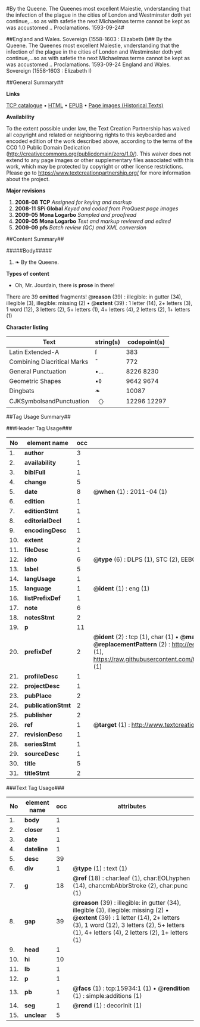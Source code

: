 #By the Queene. The Queenes most excellent Maiestie, vnderstanding that the infection of the plague in the cities of London and Westminster doth yet continue,...so as with safetie the next Michaelmas terme cannot be kept as was accustomed .. Proclamations. 1593-09-24#

##England and Wales. Sovereign (1558-1603 : Elizabeth I)##
By the Queene. The Queenes most excellent Maiestie, vnderstanding that the infection of the plague in the cities of London and Westminster doth yet continue,...so as with safetie the next Michaelmas terme cannot be kept as was accustomed ..
Proclamations. 1593-09-24
England and Wales. Sovereign (1558-1603 : Elizabeth I)

##General Summary##

**Links**

[TCP catalogue](http://www.ota.ox.ac.uk/tcp/)  • 
[HTML](http://tei.it.ox.ac.uk/tcp/Texts-HTML/free/A21/A21903.html)  • 
[EPUB](http://tei.it.ox.ac.uk/tcp/Texts-EPUB/free/A21/A21903.epub) • 
[Page images (Historical Texts)](https://historicaltexts.jisc.ac.uk/eebo-99850710e)

**Availability**

To the extent possible under law, the Text Creation Partnership has waived all copyright and related or neighboring rights to this keyboarded and encoded edition of the work described above, according to the terms of the CC0 1.0 Public Domain Dedication (http://creativecommons.org/publicdomain/zero/1.0/). This waiver does not extend to any page images or other supplementary files associated with this work, which may be protected by copyright or other license restrictions. Please go to https://www.textcreationpartnership.org/ for more information about the project.

**Major revisions**

1. __2008-08__ __TCP__ *Assigned for keying and markup*
1. __2008-11__ __SPi Global__ *Keyed and coded from ProQuest page images*
1. __2009-05__ __Mona Logarbo__ *Sampled and proofread*
1. __2009-05__ __Mona Logarbo__ *Text and markup reviewed and edited*
1. __2009-09__ __pfs__ *Batch review (QC) and XML conversion*

##Content Summary##

#####Body#####

1. ❧ By the Queene.

**Types of content**

  * Oh, Mr. Jourdain, there is **prose** in there!

There are 39 **omitted** fragments! 
 @__reason__ (39) : illegible: in gutter (34), illegible (3), illegible: missing (2)  •  @__extent__ (39) : 1 letter (14), 2+ letters (3), 1 word (12), 3 letters (2), 5+ letters (1), 4+ letters (4), 2 letters (2), 1+ letters (1)

**Character listing**


|Text|string(s)|codepoint(s)|
|---|---|---|
|Latin Extended-A|ſ|383|
|Combining             Diacritical Marks|̄|772|
|General Punctuation|•…|8226 8230|
|Geometric Shapes|▪◊|9642 9674|
|Dingbats|❧|10087|
|CJKSymbolsandPunctuation|〈〉|12296 12297|

##Tag Usage Summary##

###Header Tag Usage###

|No|element name|occ|attributes|
|---|---|---|---|
|1.|__author__|3||
|2.|__availability__|1||
|3.|__biblFull__|1||
|4.|__change__|5||
|5.|__date__|8| @__when__ (1) : 2011-04 (1)|
|6.|__edition__|1||
|7.|__editionStmt__|1||
|8.|__editorialDecl__|1||
|9.|__encodingDesc__|1||
|10.|__extent__|2||
|11.|__fileDesc__|1||
|12.|__idno__|6| @__type__ (6) : DLPS (1), STC (2), EEBO-CITATION (1), PROQUEST (1), VID (1)|
|13.|__label__|5||
|14.|__langUsage__|1||
|15.|__language__|1| @__ident__ (1) : eng (1)|
|16.|__listPrefixDef__|1||
|17.|__note__|6||
|18.|__notesStmt__|2||
|19.|__p__|11||
|20.|__prefixDef__|2| @__ident__ (2) : tcp (1), char (1)  •  @__matchPattern__ (2) : ([0-9\-]+):([0-9IVX]+) (1), (.+) (1)  •  @__replacementPattern__ (2) : http://eebo.chadwyck.com/downloadtiff?vid=$1&page=$2 (1), https://raw.githubusercontent.com/textcreationpartnership/Texts/master/tcpchars.xml#$1 (1)|
|21.|__profileDesc__|1||
|22.|__projectDesc__|1||
|23.|__pubPlace__|2||
|24.|__publicationStmt__|2||
|25.|__publisher__|2||
|26.|__ref__|1| @__target__ (1) : http://www.textcreationpartnership.org/docs/. (1)|
|27.|__revisionDesc__|1||
|28.|__seriesStmt__|1||
|29.|__sourceDesc__|1||
|30.|__title__|5||
|31.|__titleStmt__|2||


###Text Tag Usage###

|No|element name|occ|attributes|
|---|---|---|---|
|1.|__body__|1||
|2.|__closer__|1||
|3.|__date__|1||
|4.|__dateline__|1||
|5.|__desc__|39||
|6.|__div__|1| @__type__ (1) : text (1)|
|7.|__g__|18| @__ref__ (18) : char:leaf (1), char:EOLhyphen (14), char:cmbAbbrStroke (2), char:punc (1)|
|8.|__gap__|39| @__reason__ (39) : illegible: in gutter (34), illegible (3), illegible: missing (2)  •  @__extent__ (39) : 1 letter (14), 2+ letters (3), 1 word (12), 3 letters (2), 5+ letters (1), 4+ letters (4), 2 letters (2), 1+ letters (1)|
|9.|__head__|1||
|10.|__hi__|10||
|11.|__lb__|1||
|12.|__p__|1||
|13.|__pb__|1| @__facs__ (1) : tcp:15934:1 (1)  •  @__rendition__ (1) : simple:additions (1)|
|14.|__seg__|1| @__rend__ (1) : decorInit (1)|
|15.|__unclear__|5||
